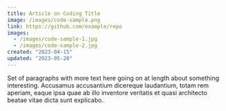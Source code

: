 ```yaml
---
title: Article on Coding Title
image: /images/code-sample.png
link: https://github.com/example/repo
images:
  - /images/code-sample-1.jpg
  - /images/code-sample-2.jpg
created: "2023-04-15"
updated: "2023-05-20"
---
```


Set of paragraphs with more text here going on at length about something interesting. Accusamus accusantium dicereque laudantium, totam rem aperiam, eaque ipsa quae ab illo inventore veritatis et quasi architecto beatae vitae dicta sunt explicabo.

